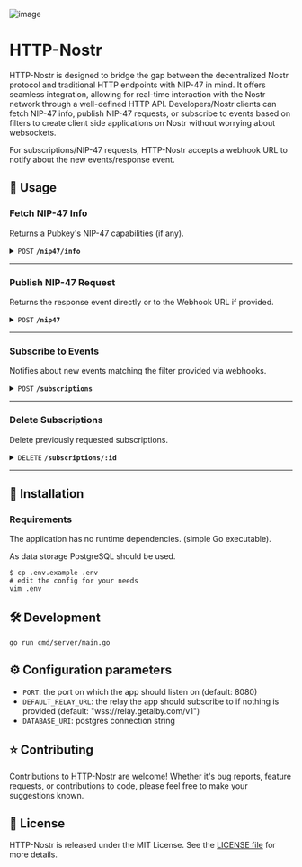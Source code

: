 ![image](https://github.com/getAlby/http-nostr/assets/64399555/81516030-b3dd-44ab-be4f-5a5edf5dfcdd)

# HTTP-Nostr

HTTP-Nostr is designed to bridge the gap between the decentralized Nostr protocol and traditional HTTP endpoints with NIP-47 in mind. It offers seamless integration, allowing for real-time interaction with the Nostr network through a well-defined HTTP API. Developers/Nostr clients can fetch NIP-47 info, publish NIP-47 requests, or subscribe to events based on filters to create client side applications on Nostr without worrying about websockets.

For subscriptions/NIP-47 requests, HTTP-Nostr accepts a webhook URL to notify about the new events/response event.

<!-- ## 🛝 Try it out

Endpoints:  -->

## 🤙 Usage

### Fetch NIP-47 Info

Returns a Pubkey's NIP-47 capabilities (if any).

<details>
<summary>
<code>POST</code> <code><b>/nip47/info</b></code>
</summary>

#### Request Body

> | name      |  type     | data type               | description                                                           |
> |-----------|-----------|-------------------------|-----------------------------------------------------------------------|
> | relayUrl  |  optional | string           | If no relay is provided, it uses the default relay (wss://relay.getalby.com/v1)  |
> | walletPubkey  |  required | string   | Pubkey of the NIP-47 Wallet Provider  |

#### Response

> ```json
> {
>   "id": "a16ye1391c22xx........xxxxx",
>   "pubkey": "a16y69effexxxx........xxxxx",
>   "created_at": 1708336682,
>   "kind": 13194,
>   "tags": [],
>   "content": "pay_invoice,pay_keysend,get_balance,get_info,make_invoice,lookup_invoice,list_transactions",
>   "sig": <signature>
> }
>```
</details>

------------------------------------------------------------------------------------------

### Publish NIP-47 Request

Returns the response event directly or to the Webhook URL if provided.

<details>
<summary>
<code>POST</code> <code><b>/nip47</b></code>
</summary>

#### Request Body

> | name      |  type     | data type               | description                                                           |
> |-----------|-----------|-------------------------|-----------------------------------------------------------------------|
> | relayUrl  |  optional | string           | If no relay is provided, it uses the default relay (wss://relay.getalby.com/v1)  |
> | webhookUrl  |  optional | string         | Webhook URL to publish the response event, returns the event directly if not provided  |
> | walletPubkey  |  required | string   | Pubkey of the NIP-47 Wallet Provider  |
> | event  |  required | JSON object ([nostr.Event](https://pkg.go.dev/github.com/nbd-wtf/go-nostr@v0.25.7#Event))  | **Signed** request event  |


#### Response (with webhook)

> "webhook received"

#### Response (without webhook)

> ```json
> {
>   "id": "a16ycf4a01bcxx........xxxxx",
>   "pubkey": "a16y69effexxxx........xxxxx",
>   "created_at": 1709033612,
>   "kind": 23195,
>   "tags": [
>       [
>           "p",
>           "f490f5xxxxx........xxxxx"
>       ],
>       [
>           "e",
>           "a41aefxxxxx........xxxxx"
>       ]
>   ],
>   "content": <encrypted content>,
>   "sig": <signature>
> }
>```
</details>

------------------------------------------------------------------------------------------

### Subscribe to Events

Notifies about new events matching the filter provided via webhooks.

<details>
<summary>
<code>POST</code> <code><b>/subscriptions</b></code>
</summary>

#### Request Body

> | name      |  type     | data type               | description                                                           |
> |-----------|-----------|-------------------------|-----------------------------------------------------------------------|
> | relayUrl  |  optional | string           | If no relay is provided, it uses the default relay  |
> | webhookUrl  |  required | string         | Webhook URL to publish events |
> | filter  |  required | JSON object ([nostr.Filter](https://pkg.go.dev/github.com/nbd-wtf/go-nostr@v0.25.7#Filter)) | Filters to subscribe to |


#### Response

> ```json
> {
>   "subscription_id": "f370d1fc-x0x0-x0x0-x0x0-8f68fa12f32c",
>   "webhookUrl": "https://your.webhook.url"
> }
>```
</details>

------------------------------------------------------------------------------------------

### Delete Subscriptions

Delete previously requested subscriptions.

<details>
<summary>
<code>DELETE</code> <code><b>/subscriptions/:id</b></code>
</summary>

#### Parameter

> | name      |  type     | data type               | description                                                           |
> |-----------|-----------|-------------------------|-----------------------------------------------------------------------|
> | id  |  required | string           | UUID received on subscribing to a relay  |


#### Response

> ```json
> "subscription x stopped"
>```
</details>

------------------------------------------------------------------------------------------

## 🚀 Installation

### Requirements

The application has no runtime dependencies. (simple Go executable).

As data storage PostgreSQL should be used.

    $ cp .env.example .env
    # edit the config for your needs
    vim .env

## 🛠️ Development

`go run cmd/server/main.go`

## ⚙️ Configuration parameters

- `PORT`: the port on which the app should listen on (default: 8080)
- `DEFAULT_RELAY_URL`: the relay the app should subscribe to if nothing is provided (default: "wss://relay.getalby.com/v1")
- `DATABASE_URI`: postgres connection string

## ⭐ Contributing

Contributions to HTTP-Nostr are welcome! Whether it's bug reports, feature requests, or contributions to code, please feel free to make your suggestions known.

## 📄 License

HTTP-Nostr is released under the MIT License. See the [LICENSE file](./LICENSE) for more details.
